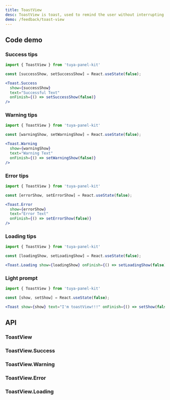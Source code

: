 ```yaml
---
title: ToastView
desc: ToastView is toast, used to remind the user without interrupting the operation.
demo: /feedback/toast-view
---
```


## Code demo

### Success tips

```jsx
import { ToastView } from 'tuya-panel-kit'

const [successShow, setSuccessShow] = React.useState(false);

<Toast.Success
  show={successShow}
  text="Successful Text"
  onFinish={() => setSuccessShow(false)}
/>
```

### Warning tips

```jsx
import { ToastView } from 'tuya-panel-kit'

const [warningShow, setWarningShow] = React.useState(false);

<Toast.Warning
  show={warningShow}
  text="Warning Text"
  onFinish={() => setWarningShow(false)}
/>
```

### Error tips

```jsx
import { ToastView } from 'tuya-panel-kit'

const [errorShow, setErrorShow] = React.useState(false);

<Toast.Error
  show={errorShow}
  text="Error Text"
  onFinish={() => setErrorShow(false)}
/>
```

### Loading tips

```jsx
import { ToastView } from 'tuya-panel-kit'

const [loadingShow, setLoadingShow] = React.useState(false);

<Toast.Loading show={loadingShow} onFinish={() => setLoadingShow(false)} />
```

### Light prompt

```jsx
import { ToastView } from 'tuya-panel-kit'

const [show, setShow] = React.useState(false);

<Toast show={show} text="I'm toastView!!!" onFinish={() => setShow(false)} />
```

## API

### ToastView

<API name="ToastProps"></API>

### ToastView.Success

<API name="ToastSuccessProps"></API>

### ToastView.Warning

<API name="ToastWarningProps"></API>

### ToastView.Error

<API name="ToastErrorProps"></API>

### ToastView.Loading

<API name="ToastLoadingProps"></API>
